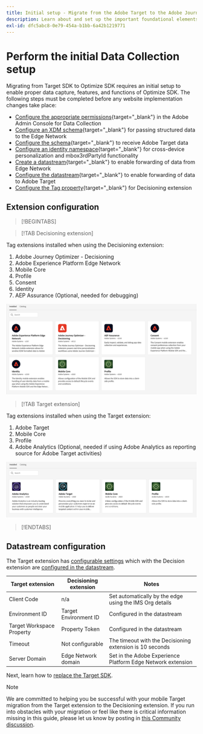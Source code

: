 ```yaml
---
title: Initial setup - Migrate from the Adobe Target to the Adobe Journey Optimizer - Decisioning Mobile extension
description: Learn about and set up the important foundational elements required for your Platform Web SDK implementation
exl-id: dfc5abc8-0e79-454a-b1bb-6a42b1219771
---
```

# Perform the initial Data Collection setup

Migrating from Target SDK to Optimize SDK requires an initial setup to enable proper data capture, features, and functions of Optimize SDK. The following steps must be completed before any website implementation changes take place:

- [Configure the appropriate permissions](https://experienceleague.adobe.com/en/docs/platform-learn/implement-web-sdk/overview#permissions){target="_blank"} in the Adobe Admin Console for Data Collection
- [Configure an XDM schema](https://experienceleague.adobe.com/en/docs/platform-learn/implement-mobile-sdk/initial-configuration/create-schema){target="_blank"} for passing structured data to the Edge Network  
- [Configure the schema](https://experienceleague.adobe.com/en/docs/platform-learn/implement-mobile-sdk/experience-cloud/target#update-your-schema){target="_blank"} to receive Adobe Target data
- [Configure an identity namespace](https://experienceleague.adobe.com/en/docs/platform-learn/implement-mobile-sdk/app-implementation/identity#set-up-a-custom-identity-namespace){target="_blank"} for cross-device personalization and mbox3rdPartyId functionality 
- [Create a datastream](https://experienceleague.adobe.com/en/docs/platform-learn/implement-mobile-sdk/initial-configuration/create-datastream){target="_blank"} to enable forwarding of data from Edge Network
- [Configure the datastream](https://experienceleague.adobe.com/en/docs/platform-learn/implement-mobile-sdk/experience-cloud/target#update-datastream-configuration){target="_blank"} to enable forwarding of data to Adobe Target
- [Configure the Tag property](https://experienceleague.adobe.com/en/docs/platform-learn/implement-mobile-sdk/experience-cloud/target#install-adobe-journey-optimizer---decisioning-tags-extension){target="_blank"} for Decisioning extension

## Extension configuration

>[!BEGINTABS]

>[!TAB Decisioning extension]

Tag extensions installed when using the Decisioning extension:

1. Adobe Journey Optimizer - Decisioning
1. Adobe Experience Platform Edge Network
1. Mobile Core
1. Profile
1. Consent
1. Identity
1. AEP Assurance (Optional, needed for debugging)

![Tag extensions installed when using the Decisioning extension](assets/tag-extensions-decisioning.png)

>[!TAB Target extension] 

Tag extensions installed when using the Target extension:

1. Adobe Target
1. Mobile Core
1. Profile
1. Adobe Analytics (Optional, needed if using Adobe Analytics as reporting source for Adobe Target activities)

![Tag extensions installed when using the Target extension](assets/tag-extensions-target.png)

>[!ENDTABS]

## Datastream configuration

The Target extension has [configurable settings](https://developer.adobe.com/client-sdks/solution/adobe-target/#configure-the-target-extension-in-the-data-collection-ui) which with the Decision extension are [configured in the datastream](https://developer.adobe.com/client-sdks/edge/adobe-journey-optimizer-decisioning/#adobe-experience-platform-data-collection-setup).

| Target extension | Decisioning extension | Notes |
| --- | --- | --- | 
| Client Code | n/a | Set automatically by the edge using the IMS Org details |
| Environment ID | Target Environment ID | Configured in the datastream |
| Target Workspace Property | Property Token | Configured in the datastream |
| Timeout | Not configurable | The timeout with the Decisioning extension is 10 seconds |
| Server Domain | Edge Network domain | Set in the Adobe Experience Platform Edge Network extension |

Next, learn how to [replace the Target SDK](replace-sdk.md).

>[!NOTE]
>
>We are committed to helping you be successful with your mobile Target migration from the Target extension to the Decisioning extension. If you run into obstacles with your migration or feel like there is critical information missing in this guide, please let us know by posting in [this Community discussion](https://experienceleaguecommunities.adobe.com/t5/adobe-experience-platform-data/tutorial-discussion-migrate-target-from-at-js-to-web-sdk/m-p/575587#M463).
